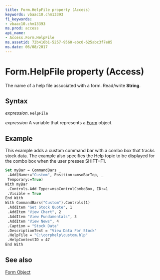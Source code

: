 ```yaml
---
title: Form.HelpFile property (Access)
keywords: vbaac10.chm13393
f1_keywords:
- vbaac10.chm13393
ms.prod: access
api_name:
- Access.Form.HelpFile
ms.assetid: 72b416b1-5257-9560-ebc0-625abc3f7e85
ms.date: 06/08/2017
---
```



# Form.HelpFile property (Access)

The name of a help file associated with a form. Read/write  **String**.


## Syntax

 _expression_. `HelpFile`

 _expression_ A variable that represents a [Form](Access.Form.md) object.


## Example

This example adds a custom command bar with a combo box that tracks stock data. The example also specifies the Help topic to be displayed for the combo box when the user presses SHIFT+F1.


```vb
Set myBar = CommandBars _ 
 .Add(Name:="Custom", Position:=msoBarTop, _ 
 Temporary:=True) 
With myBar 
 .Controls.Add Type:=msoControlComboBox, ID:=1 
 .Visible = True 
End With 
With CommandBars("Custom").Controls(1) 
 .AddItem "Get Stock Quote", 1 
 .AddItem "View Chart", 2 
 .AddItem "View Fundamentals", 3 
 .AddItem "View News", 4 
 .Caption = "Stock Data" 
 .DescriptionText = "View Data For Stock" 
 .HelpFile = "C:\corphelp\custom.hlp" 
 .HelpContextID = 47 
End With
```


## See also


[Form Object](Access.Form.md)

